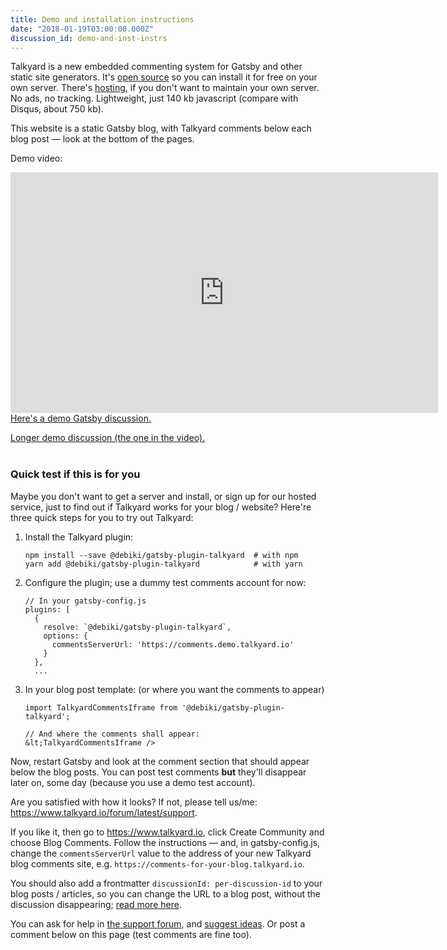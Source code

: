 ```yaml
---
title: Demo and installation instructions
date: "2018-01-19T03:00:00.000Z"
discussion_id: demo-and-inst-instrs
---
```


Talkyard is a new embedded commenting system for Gatsby and other static site generators.
It's [open source](https://github.com/debiki/ed-server/) so you can install it for free on your own server.
There's [hosting](https://www.talkyard.io), if you don't want to maintain your own server.
No ads, no tracking.
Lightweight, just 140 kb javascript (compare with Disqus, about 750 kb).

This website is a static Gatsby blog, with Talkyard comments below each blog post — look at the bottom of the pages.

Demo video:

<iframe src="https://player.vimeo.com/video/249611399" width="684" height="385" frameborder="0" webkitallowfullscreen mozallowfullscreen allowfullscreen></iframe>

<!--
<iframe src="https://player.vimeo.com/video/249611399" width="640" height="360" frameborder="0" webkitallowfullscreen mozallowfullscreen allowfullscreen></iframe>
<p><a href="https://vimeo.com/249611399">ed-emb-cmts-(3)</a> from <a href="https://vimeo.com/user78434986">Magnus Lindberg</a> on <a href="https://vimeo.com">Vimeo</a>.</p>

<iframe width="684" height="385" src="https://www.youtube.com/embed/2L0eYcsCcbE" frameborder="0" gesture="media" allow="encrypted-media" allowfullscreen></iframe>
-->

<br>
<a href="/like-about-gatsby">Here's a demo Gatsby discussion.</a>

<a href="https://www.kajmagnus.blog/new-embedded-comments">Longer demo discussion (the one in the video).</a>
<br>
<br>

### Quick test if this is for you

Maybe you don't want to get a server and install, or sign up for our hosted service,
just to find out if Talkyard works for your blog / website?
Here're three quick steps for you to try out Talkyard:

1. Install the Talkyard plugin:

   ```
   npm install --save @debiki/gatsby-plugin-talkyard  # with npm
   yarn add @debiki/gatsby-plugin-talkyard            # with yarn
   ```

1. Configure the plugin; use a dummy test comments account for now:

   ```
   // In your gatsby-config.js
   plugins: [
     {
       resolve: `@debiki/gatsby-plugin-talkyard`,
       options: {
         commentsServerUrl: 'https://comments.demo.talkyard.io'
       }
     },
     ...
   ```

3. In your blog post template: (or where you want the comments to appear)

   ```
   import TalkyardCommentsIframe from '@debiki/gatsby-plugin-talkyard';

   // And where the comments shall appear:
   &lt;TalkyardCommentsIframe />
   ```

Now, restart Gatsby and look at the comment section that should appear below the blog posts. You can post test comments **but** they'll disappear later on, some day (because you use a demo test account).<!-- Currently the comment section background color is always white, but later on you'll be able to tweak how it looks. -->

Are you satisfied with how it looks? If not, please tell us/me: <https://www.talkyard.io/forum/latest/support>.

If you like it, then go to <https://www.talkyard.io>, click Create Community and choose Blog Comments.
Follow the instructions — and, in gatsby-config.js, change the `commentsServerUrl` value
to the address of your new Talkyard blog comments site,
e.g. `https://comments-for-your-blog.talkyard.io`.

You should also add a frontmatter `discussionId: per-discussion-id` to your blog posts / articles,
so you can change the URL to a blog post, without the discussion disappearing; [read more here][disc_id_docs].


You can ask for help in [the support forum][support-cat], and [suggest ideas][ideas-cat].
Or post a comment below on this page (test comments are fine too).

[support-cat]: https://www.talkyard.io/forum/latest/support
[ideas-cat]: https://www.talkyard.io/forum/latest/ideas
[disc_id_docs]: https://www.npmjs.com/package/@debiki/gatsby-plugin-talkyard#changing-the-url-of-a-blog-post
